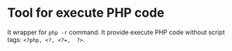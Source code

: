 # Tool for execute PHP code

It wrapper for `php -r` command. It provide execute PHP code without script tags: `<?php, <?, <?=,  ?>`.